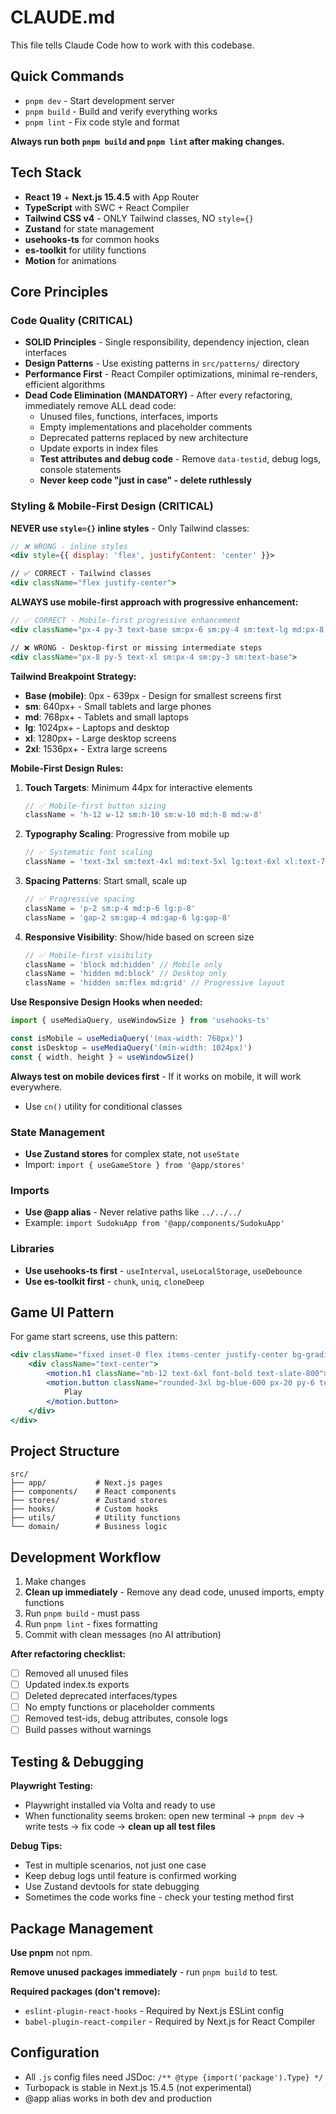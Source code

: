 # CLAUDE.md

This file tells Claude Code how to work with this codebase.

## Quick Commands

- `pnpm dev` - Start development server
- `pnpm build` - Build and verify everything works
- `pnpm lint` - Fix code style and format

**Always run both `pnpm build` and `pnpm lint` after making changes.**

## Tech Stack

- **React 19** + **Next.js 15.4.5** with App Router
- **TypeScript** with SWC + React Compiler
- **Tailwind CSS v4** - ONLY Tailwind classes, NO `style={}`
- **Zustand** for state management
- **usehooks-ts** for common hooks
- **es-toolkit** for utility functions
- **Motion** for animations

## Core Principles

### Code Quality (CRITICAL)

- **SOLID Principles** - Single responsibility, dependency injection, clean interfaces
- **Design Patterns** - Use existing patterns in `src/patterns/` directory
- **Performance First** - React Compiler optimizations, minimal re-renders, efficient algorithms
- **Dead Code Elimination (MANDATORY)** - After every refactoring, immediately remove ALL dead code:
    - Unused files, functions, interfaces, imports
    - Empty implementations and placeholder comments
    - Deprecated patterns replaced by new architecture
    - Update exports in index files
    - **Test attributes and debug code** - Remove `data-testid`, debug logs, console statements
    - **Never keep code "just in case" - delete ruthlessly**

### Styling & Mobile-First Design (CRITICAL)

**NEVER use `style={}` inline styles** - Only Tailwind classes:

```jsx
// ❌ WRONG - inline styles
<div style={{ display: 'flex', justifyContent: 'center' }}>

// ✅ CORRECT - Tailwind classes
<div className="flex justify-center">
```

**ALWAYS use mobile-first approach with progressive enhancement:**

```jsx
// ✅ CORRECT - Mobile-first progressive enhancement
<div className="px-4 py-3 text-base sm:px-6 sm:py-4 sm:text-lg md:px-8 md:py-5 md:text-xl">

// ❌ WRONG - Desktop-first or missing intermediate steps
<div className="px-8 py-5 text-xl sm:px-4 sm:py-3 sm:text-base">
```

**Tailwind Breakpoint Strategy:**

- **Base (mobile)**: 0px - 639px - Design for smallest screens first
- **sm**: 640px+ - Small tablets and large phones
- **md**: 768px+ - Tablets and small laptops
- **lg**: 1024px+ - Laptops and desktop
- **xl**: 1280px+ - Large desktop screens
- **2xl**: 1536px+ - Extra large screens

**Mobile-First Design Rules:**

1. **Touch Targets**: Minimum 44px for interactive elements

    ```jsx
    // ✅ Mobile-first button sizing
    className = 'h-12 w-12 sm:h-10 sm:w-10 md:h-8 md:w-8'
    ```

2. **Typography Scaling**: Progressive from mobile up

    ```jsx
    // ✅ Systematic font scaling
    className = 'text-3xl sm:text-4xl md:text-5xl lg:text-6xl xl:text-7xl'
    ```

3. **Spacing Patterns**: Start small, scale up

    ```jsx
    // ✅ Progressive spacing
    className = 'p-2 sm:p-4 md:p-6 lg:p-8'
    className = 'gap-2 sm:gap-4 md:gap-6 lg:gap-8'
    ```

4. **Responsive Visibility**: Show/hide based on screen size
    ```jsx
    // ✅ Mobile-first visibility
    className = 'block md:hidden' // Mobile only
    className = 'hidden md:block' // Desktop only
    className = 'hidden sm:flex md:grid' // Progressive layout
    ```

**Use Responsive Design Hooks when needed:**

```jsx
import { useMediaQuery, useWindowSize } from 'usehooks-ts'

const isMobile = useMediaQuery('(max-width: 768px)')
const isDesktop = useMediaQuery('(min-width: 1024px)')
const { width, height } = useWindowSize()
```

**Always test on mobile devices first** - If it works on mobile, it will work everywhere.

- Use `cn()` utility for conditional classes

### State Management

- **Use Zustand stores** for complex state, not `useState`
- Import: `import { useGameStore } from '@app/stores'`

### Imports

- **Use @app alias** - Never relative paths like `../../../`
- Example: `import SudokuApp from '@app/components/SudokuApp'`

### Libraries

- **Use usehooks-ts first** - `useInterval`, `useLocalStorage`, `useDebounce`
- **Use es-toolkit first** - `chunk`, `uniq`, `cloneDeep`

## Game UI Pattern

For game start screens, use this pattern:

```jsx
<div className="fixed inset-0 flex items-center justify-center bg-gradient-to-br from-slate-100 to-blue-100">
	<div className="text-center">
		<motion.h1 className="mb-12 text-6xl font-bold text-slate-800">Game Name</motion.h1>
		<motion.button className="rounded-3xl bg-blue-600 px-20 py-6 text-2xl font-bold text-white shadow-2xl">
			Play
		</motion.button>
	</div>
</div>
```

## Project Structure

```
src/
├── app/           # Next.js pages
├── components/    # React components
├── stores/        # Zustand stores
├── hooks/         # Custom hooks
├── utils/         # Utility functions
└── domain/        # Business logic
```

## Development Workflow

1. Make changes
2. **Clean up immediately** - Remove any dead code, unused imports, empty functions
3. Run `pnpm build` - must pass
4. Run `pnpm lint` - fixes formatting
5. Commit with clean messages (no AI attribution)

**After refactoring checklist:**

- [ ] Removed all unused files
- [ ] Updated index.ts exports
- [ ] Deleted deprecated interfaces/types
- [ ] No empty functions or placeholder comments
- [ ] Removed test-ids, debug attributes, console logs
- [ ] Build passes without warnings

## Testing & Debugging

**Playwright Testing:**

- Playwright installed via Volta and ready to use
- When functionality seems broken: open new terminal → `pnpm dev` → write tests → fix code → **clean up all test files**

**Debug Tips:**

- Test in multiple scenarios, not just one case
- Keep debug logs until feature is confirmed working
- Use Zustand devtools for state debugging
- Sometimes the code works fine - check your testing method first

## Package Management

**Use pnpm** not npm.

**Remove unused packages immediately** - run `pnpm build` to test.

**Required packages (don't remove):**

- `eslint-plugin-react-hooks` - Required by Next.js ESLint config
- `babel-plugin-react-compiler` - Required by Next.js for React Compiler

## Configuration

- All `.js` config files need JSDoc: `/** @type {import('package').Type} */`
- Turbopack is stable in Next.js 15.4.5 (not experimental)
- @app alias works in both dev and production
